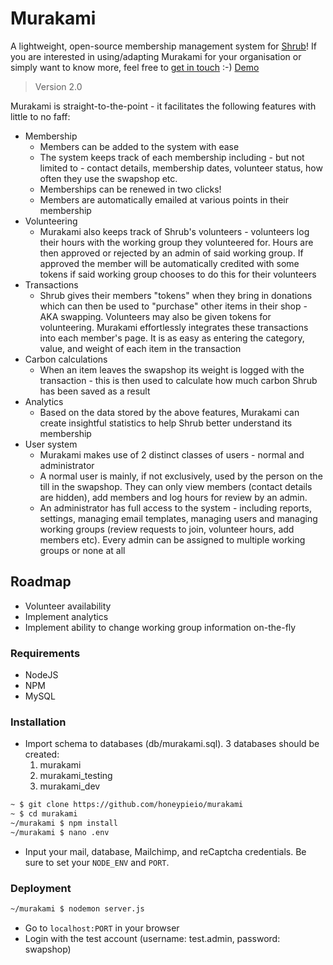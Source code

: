 # Murakami
A lightweight, open-source membership management system for [Shrub](https://shrubcoop.org)!
If you are interested in using/adapting Murakami for your organisation or simply want to know more, feel free to [get in touch](https://honeypie.io/contact) :-)
[Demo](https://shrub.space/murakami)
> Version 2.0

Murakami is straight-to-the-point - it facilitates the following features with little to no faff:
*  Membership
    * Members can be added to the system with ease
    * The system keeps track of each membership including - but not limited to - contact details, membership dates, volunteer status, how often they use the swapshop etc.
    * Memberships can be renewed in two clicks!
    * Members are automatically emailed at various points in their membership
* Volunteering
    * Murakami also keeps track of Shrub's volunteers - volunteers log their hours with the working group they volunteered for. Hours are then approved or rejected by an admin of said working group. If approved the member will be automatically credited with some tokens if said working group chooses to do this for their volunteers
* Transactions
    * Shrub gives their members "tokens" when they bring in donations which can then be used to "purchase" other items in their shop - AKA swapping. Volunteers may also be given tokens for volunteering. Murakami effortlessly integrates these transactions into each member's page. It is as easy as entering the category, value, and weight of each item in the transaction
* Carbon calculations
    * When an item leaves the swapshop its weight is logged with the transaction - this is then used to calculate how much carbon Shrub has been saved as a result
* Analytics
    * Based on the data stored by the above features, Murakami can create insightful statistics to help Shrub better understand its membership
* User system
    * Murakami makes use of 2 distinct classes of users - normal and administrator
    * A normal user is mainly, if not exclusively, used by the person on the till in the swapshop. They can only view members (contact details are hidden), add members and log hours for review by an admin.
    * An administrator has full access to the system - including reports, settings, managing email templates, managing users and managing working groups (review requests to join, volunteer hours, add members etc). Every admin can be assigned to multiple working groups or none at all

## Roadmap
* Volunteer availability
* Implement analytics
* Implement ability to change working group information on-the-fly

### Requirements
* NodeJS
* NPM
* MySQL

### Installation

* Import schema to databases (db/murakami.sql). 3 databases should be created:
    1. murakami
    2. murakami_testing
    3. murakami_dev

```sh
~ $ git clone https://github.com/honeypieio/murakami
~ $ cd murakami
~/murakami $ npm install
~/murakami $ nano .env
```
* Input your mail, database, Mailchimp, and reCaptcha credentials. Be sure to set your `NODE_ENV` and `PORT`.

### Deployment

```sh
~/murakami $ nodemon server.js
```
* Go to `localhost:PORT` in your browser
* Login with the test account (username: test.admin, password: swapshop)